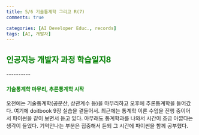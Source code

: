 ```yaml
---
title: 5/6 기술통계학 그리고 R(7)
comments: true

categories: [AI Developer Educ., records]
tags: [AI, 개발자]
---
```


<h2><span style="color:green"> 
인공지능 개발자 과정 학습일지8 </span></h2>
----------

<h4><span style="color:green"> 
기술통계학 마무리, 추론통계학 시작 </span></h4>

오전에는 기술통계학(공분산, 상관계수 등)을 마무리하고 오후에 추론통계학을 들어갔다. 여기에 doitbook 9장 실습을 곁들어서. 최근에는 통계학 이론 수업을 진행 중이어서 파이썬을 같이 보면서 듣고 있다. 아무래도 통계학과를 나와서 시간이 조금 아깝다는 생각이 들었다. 기억안나는 부분은 집중해서 듣되 그 시간에 파이썬을 함께 공부했다.